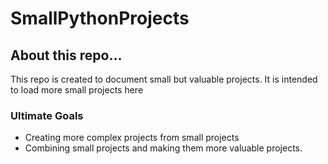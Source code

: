 # SmallPythonProjects

## About this repo...

This repo is created to document small but valuable projects. It is intended to load more small projects here

### Ultimate Goals

* Creating more complex projects from small projects
* Combining small projects and making them more valuable projects.

